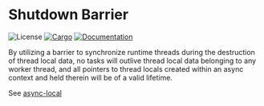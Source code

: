 # Shutdown Barrier
![License](https://img.shields.io/badge/license-MIT-green.svg)
[![Cargo](https://img.shields.io/crates/v/shutdown-barrier.svg)](https://crates.io/crates/shutdown-barrier)
[![Documentation](https://docs.rs/shutdown-barrier/badge.svg)](https://docs.rs/shutdown-barrier)

By utilizing a barrier to synchronize runtime threads during the destruction of thread local data, no tasks will outlive thread local data belonging to any worker thread, and all pointers to thread locals created within an async context and held therein will be of a valid lifetime.

See [async-local](https://crates.io/crates/async-local)